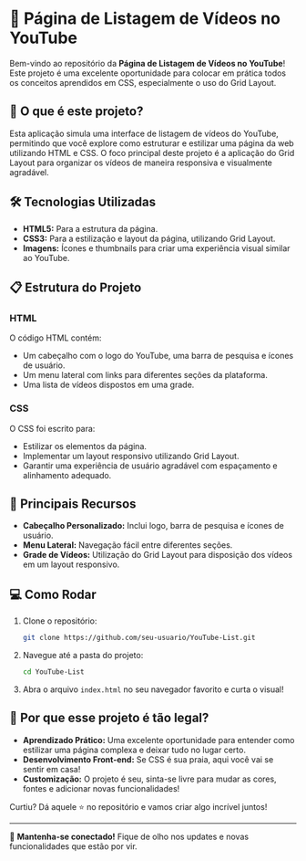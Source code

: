 # 🎥 Página de Listagem de Vídeos no YouTube

Bem-vindo ao repositório da **Página de Listagem de Vídeos no YouTube**! Este projeto é uma excelente oportunidade para colocar em prática todos os conceitos aprendidos em CSS, especialmente o uso do Grid Layout.

## 🚀 O que é este projeto?

Esta aplicação simula uma interface de listagem de vídeos do YouTube, permitindo que você explore como estruturar e estilizar uma página da web utilizando HTML e CSS. O foco principal deste projeto é a aplicação do Grid Layout para organizar os vídeos de maneira responsiva e visualmente agradável.

## 🛠️ Tecnologias Utilizadas

- **HTML5:** Para a estrutura da página.
- **CSS3:** Para a estilização e layout da página, utilizando Grid Layout.
- **Imagens:** Ícones e thumbnails para criar uma experiência visual similar ao YouTube.

## 📋 Estrutura do Projeto

### HTML

O código HTML contém:

- Um cabeçalho com o logo do YouTube, uma barra de pesquisa e ícones de usuário.
- Um menu lateral com links para diferentes seções da plataforma.
- Uma lista de vídeos dispostos em uma grade.

### CSS

O CSS foi escrito para:

- Estilizar os elementos da página.
- Implementar um layout responsivo utilizando Grid Layout.
- Garantir uma experiência de usuário agradável com espaçamento e alinhamento adequado.

## 📌 Principais Recursos

- **Cabeçalho Personalizado:** Inclui logo, barra de pesquisa e ícones de usuário.
- **Menu Lateral:** Navegação fácil entre diferentes seções.
- **Grade de Vídeos:** Utilização do Grid Layout para disposição dos vídeos em um layout responsivo.

## 💻 Como Rodar

1. Clone o repositório:
    ```bash
    git clone https://github.com/seu-usuario/YouTube-List.git
    ```
2. Navegue até a pasta do projeto:
    ```bash
    cd YouTube-List
    ```
3. Abra o arquivo `index.html` no seu navegador favorito e curta o visual!

## 🤩 Por que esse projeto é tão legal?

- **Aprendizado Prático:** Uma excelente oportunidade para entender como estilizar uma página complexa e deixar tudo no lugar certo.
- **Desenvolvimento Front-end:** Se CSS é sua praia, aqui você vai se sentir em casa!
- **Customização:** O projeto é seu, sinta-se livre para mudar as cores, fontes e adicionar novas funcionalidades!

Curtiu? Dá aquele ⭐ no repositório e vamos criar algo incrível juntos!

---

🚀 **Mantenha-se conectado!** Fique de olho nos updates e novas funcionalidades que estão por vir.
